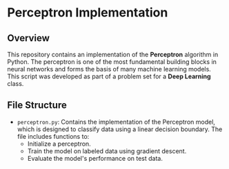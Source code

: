 # Perceptron Implementation

## Overview

This repository contains an implementation of the **Perceptron** algorithm in Python. The perceptron is one of the most fundamental building blocks in neural networks and forms the basis of many machine learning models. This script was developed as part of a problem set for a **Deep Learning** class.

## File Structure

- `perceptron.py`: Contains the implementation of the Perceptron model, which is designed to classify data using a linear decision boundary. The file includes functions to:
  - Initialize a perceptron.
  - Train the model on labeled data using gradient descent.
  - Evaluate the model's performance on test data.
